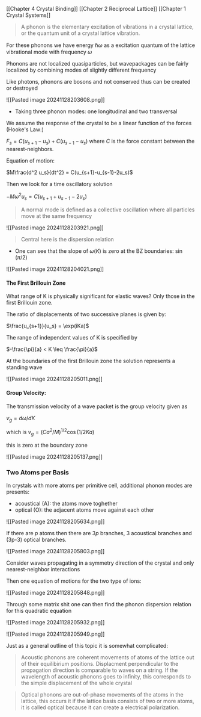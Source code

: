 [[Chapter 4 Crystal Binding]]
[[Chapter 2 Reciprocal Lattice]]
[[Chapter 1 Crystal Systems]]


> A phonon is the elementary excitation of vibrations in a crystal lattice, or the quantum unit of a crystal lattice vibration.

For these phonons we have energy $\hbar \omega$ as a excitation quantum of the lattice vibrational mode with frequency $\omega$

Phonons are not localized quasiparticles, but wavepackages can be fairly localized by combining modes of slightly different frequency

Like photons, phonons are bosons and not conserved thus can be created or destroyed

![[Pasted image 20241128203608.png]]


+ Taking three phonon modes: one longitudinal and two transversal

We assume the response of the crystal to be a linear function of the forces (Hooke's Law:)

$F_s = C(u_{s+1}-u_s) + C(u_{s-1}-u_s)$ where $C$ is the force constant between the nearest-neighbors.

Equation of motion:

$M\frac{d^2 u_s}{dt^2} = C(u_{s+1}-u_{s-1}-2u_s)$ 

Then we look for a time oscillatory solution

$-M\omega^2 u_s = C(u_{s+1}+u_{s-1}-2u_s)$ 

> A normal mode is defined as a collective oscillation where all particles move at the same frequency

![[Pasted image 20241128203921.png]]

> Central here is the dispersion relation

+ One can see that the slope of $\omega(K)$ is zero at the BZ boundaries: $\sin(\pi /2)$ 

![[Pasted image 20241128204021.png]]

#### The First Brillouin Zone

What range of K is physically significant for elastic waves? Only those in the first Brillouin zone.

 The ratio of displacements of two successive planes is given by:

$\frac{u_{s+1}}{u_s} = \exp(iKa)$ 

The range of independent values of K is specified by

$-\frac{\pi}{a} < K \leq \frac{\pi}{a}$ 

At the boundaries of the first Brillouin zone the solution represents a standing wave

![[Pasted image 20241128205011.png]]

#### Group Velocity:

The transmission velocity of a wave packet is the group velocity given as

$v_g = d\omega / dK$ 

which is $v_g = (Ca^2 / M)^{1/2}\cos(1/2 Ka)$ 

this is zero at the boundary zone

![[Pasted image 20241128205137.png]]

### Two Atoms per Basis

In crystals with more atoms per primitive cell, additional phonon modes are presents:

+ acoustical (A): the atoms move toghether
+ optical (O): the adjacent atoms move against each other

![[Pasted image 20241128205634.png]]

If there are $p$ atoms then there are $3p$ branches, 3 acoustical branches and (3p-3) optical branches.

![[Pasted image 20241128205803.png]]

Consider waves propagating in a symmetry direction of the crystal and only nearest-neighbor interactions

Then one equation of motions for the two type of ions:

![[Pasted image 20241128205848.png]]

Through some matrix shit one can then find the phonon dispersion relation for this quadratic equation

![[Pasted image 20241128205932.png]]

![[Pasted image 20241128205949.png]]

Just as a general outline of this topic it is somewhat complicated:

> Acoustic phonons are coherent movements of atoms of the lattice out of their equilibirium positions. Displacment perpendicular to the propagation direction is comparable to waves on a string. If the wavelength of acoustic phonons goes to infinity, this corresponds to the simple displacement of the whole crystal

> Optical phonons are out-of-phase movements of the atoms in the lattice, this occurs it if the lattice basis consists of two or more atoms, it is called optical because it can create a  electrical polarization.